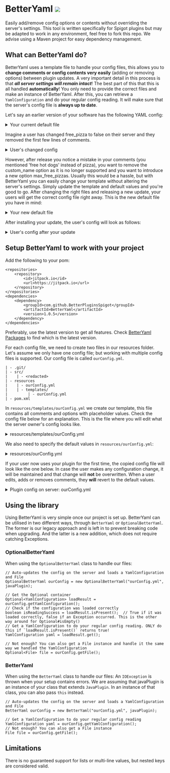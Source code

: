 # BetterYaml [![](https://jitpack.io/v/betterpluginsspigot/betteryaml.svg)](https://jitpack.io/#betterpluginsspigot/betteryaml)
Easily add/remove config options or contents without overriding the server's settings. 
This tool is written specifically for Spigot plugins but may be adapted to work in any environment, feel free to fork this repo.
We advise using a Maven project for easy dependency management.

## What can BetterYaml do?
BetterYaml uses a template file to handle your config files, this allows you to **change comments or config contents very easily** (adding or removing options) between plugin updates.
A very important detail in this process is that _**all server settings will remain intact**_!
The best part of this that this is all handled **automatically**! You only need to provide the correct files and make an instance of BetterYaml. After this, you can retrieve a `YamlConfiguration` and do your regular config reading.
It will make sure that the server's config file is **always up to date**.

Let's say an earlier version of your software has the following YAML config:
<details>
<summary>Your current default file</summary>

```
# Your plugin name

# Link to Spigot page
# Some explanation

# This option decides whether or not to give free hot dogs
free_pizza: true

custom_name: "Steve"
```
</details>

Imagine a user has changed free_pizza to false on their server and they removed the first few lines of comments.
<details>
<summary>User's changed config</summary>

```
# This option decides whether or not to give free hot dogs
free_pizza: false

custom_name: "Steve"
```
</details>

However, after release you notice a mistake in your comments (you mentioned 'free hot dogs' instead of pizza), you want to remove the custom_name option as it is no longer supported and you want to introduce a new option max_free_pizzas.
Usually this would be a hassle, but with BetterYaml you can easily change your template without altering the server's settings. Simply update the template and default values and you're good to go.
After changing the right files and releasing a new update, your users will get the correct config file right away.
This is the new default file you have in mind:
<details>
<summary>Your new default file</summary>

```
# Your plugin name

# Link to Spigot page
# Some explanation

max_free_pizzas: 3

# This option decides whether or not to give free pizza
free_pizza: true
```
</details>

After installing your update, the user's config will look as follows:
<details>
<summary>User's config after your update</summary>

```
# Your plugin name

# Link to Spigot page
# Some explanation

max_free_pizzas: 3

# This option decides whether or not to give free pizza
free_pizza: false
```
</details>


## Setup BetterYaml to work with your project
Add the following to your pom:
```
<repositories>
	<repository>
	    <id>jitpack.io</id>
	    <url>https://jitpack.io</url>
	</repository>
</repositories>
<dependencies>
	<dependency>
	    <groupId>com.github.BetterPluginsSpigot</groupId>
	    <artifactId>BetterYaml</artifactId>
	    <version>1.0.5</version>
	</dependency>
</dependencies>
```
Preferably, use the latest version to get all features. Check [BetterYaml Packages](https://github.com/orgs/BetterPluginsSpigot/packages?repo_name=BetterYaml) to find which is the latest version.

For each config file, we need to create two files in our resources folder.
Let's assume we only have one config file; but working with multiple config files is supported.
Our config file is called `ourConfig.yml`.
```
| - .git/
| - src/
|    | - <redacted>
| - resources
|    | - ourConfig.yml
|    | - templates/
|         | - ourConfig.yml
| - pom.xml
```
In `resources/templates/ourConfig.yml` we create our template, this file contains all comments and options with placeholder values. Check the config file below for an explanation.
This is the file where you will edit what the server owner's config looks like.
<details>
<summary>resources/templates/ourConfig.yml</summary>

```
# This option is not using a placeholder, so this setting will be reverted everytime your plugin loads
# That means that if the user changes this, its changes will be undone
version: "3.1.4"

# The {} braces indicate a placeholder. If no default value is specified in resources/ourConfig.yml, the placeholder will not be replaced
max_free_pizzas: {max_free_pizzas}

# This placeholder will not be specified in the next section
free_pizza: {free_pizza}

# It is good practice to wrap placeholders that will be replaced by a String with ""
string_option: "{string_option}"
```
</details>

We also need to specify the default values in `resources/ourConfig.yml`:
<details>
<summary>resources/ourConfig.yml</summary>

```
# Comments in this file do not matter, it only serves as a storage for your default values
max_free_pizzas: 17
string_option: "This is a String!"
```
</details>

If your user now uses your plugin for the first time, the copied config file will look like the one below.
In case the user makes any configuration change, it will be maintained and that change will **not** be overwritten.
When a user edits, adds or removes comments,  they **will** revert to the default values.
<details>
<summary>Plugin config on server: ourConfig.yml</summary>

```
# This option is not using a placeholder, so this setting will be reverted everytime your plugin loads
# That means that if the user changes this, its changes will be undone
version: "3.1.4"

# The {} braces indicate a placeholder. If no default value is specified in resources/ourConfig.yml, the placeholder will not be replaced
max_free_pizzas: 17

# This placeholder will not be specified in the next section
free_pizza: {free_pizza}

# It is good practice to wrap placeholders that will be replaced by a String with ""
string_option: "This is a String!"
```
</details>

## Using the library
Using BetterYaml is very simple once our project is set up. 
BetterYaml can be utilised in two different ways, through `BetterYaml` or `OptionalBetterYaml`. The former is our legacy approach and is left in to prevent breaking code when upgrading. And the latter is a new addition, which does not require catching Exceptions.

### OptionalBetterYaml
When using the `OptionalBetterYaml` class to handle our files:
```
// Auto-updates the config on the server and loads a YamlConfiguration and File
OptionalBetterYaml ourConfig = new OptionalBetterYaml("ourConfig.yml", javaPlugin);

// Get the Optional container 
Optional<YamlConfiguration> loadResult = ourConfig.getYamlConfiguration();
// Check if the configuration was loaded correctly
boolean isReadingSuccess = loadResult.isPresent();  // True if it was loaded correctly, false if an Exception occurred. This is the other way around for Optional#isEmpty() 
// Get a YamlConfiguration to do your regular config reading. ONLY do this if `loadResult.isPresent()` returns true!
YamlConfiguration yaml = loadResult.get();

// Not enough? You can also get a File instance and handle it the same way we handled the YamlConfiguration
Optional<File> file = ourConfig.getFile();
```

### BetterYaml
When using the `BetterYaml` class to handle our files:
An `IOException` is thrown when your setup contains errors.
We are assuming that javaPlugin is an instance of your class that extends `JavaPlugin`. In an instance of that class, you can also pass `this` instead.
```
// Auto-updates the config on the server and loads a YamlConfiguration and File
BetterYaml ourConfig = new BetterYaml("ourConfig.yml", javaPlugin);

// Get a YamlConfiguration to do your regular config reading
YamlConfiguration yaml = ourConfig.getYamlConfiguration();
// Not enough? You can also get a File instance
File file = ourConfig.getFile();
```

## Limitations
There is no guaranteed support for lists or multi-line values, but nested keys are considered valid.
